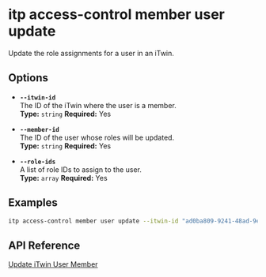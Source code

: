 # itp access-control member user update

Update the role assignments for a user in an iTwin.

## Options

- **`--itwin-id`**  
  The ID of the iTwin where the user is a member.  
  **Type:** `string` **Required:** Yes

- **`--member-id`**  
  The ID of the user whose roles will be updated.  
  **Type:** `string` **Required:** Yes

- **`--role-ids`**  
  A list of role IDs to assign to the user.  
  **Type:** `array` **Required:** Yes

## Examples

```bash
itp access-control member user update --itwin-id "ad0ba809-9241-48ad-9eb0-c8038c1a1d51" --member-id "user1-id" --role-ids '["role1-id", "role2-id"]'
```

## API Reference

[Update iTwin User Member](https://developer.bentley.com/apis/access-control-v2/operations/update-itwin-user-member/)
